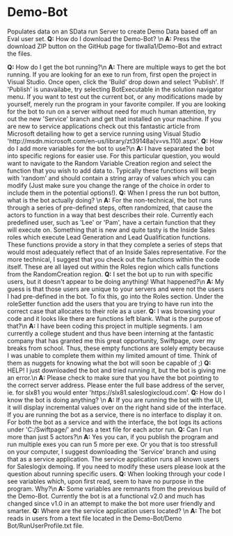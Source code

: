 Demo-Bot
========

Populates data on an SData run Server to create Demo Data based off an Eval user set.<b>
Q:</b> How do I download the Demo-Bot?
\n<b>
A:</b> Press the download ZIP button on the GitHub page for tlwalla1/Demo-Bot and extract the files.

<b>
Q:</b> How do I get the bot running?\n

<b>
A:</b> There are multiple ways to get the bot running. If you are looking for an exe to run from, first open the project in Visual Studio. Once open, click the 'Build' drop down and select 'Publish'. If 'Publish' is unavailabe, try selecting BotExecutable in the solution navigator menu. If you want to test out the current bot, or any modifications made by yourself, merely run the program in your favorite compiler. If you are looking for the bot to run on a server without need for much human attention, try out the new 'Service' branch and get that installed on your machine. If you are new to service applications check out this fantastic article from Microsoft detailing how to get a service running using Visual Studio 'http://msdn.microsoft.com/en-us/library/zt39148a(v=vs.110).aspx'.

<b>
Q:</b> How do I add more variables for the bot to use?\n

<b>
A:</b> I have separated the bot into specific regions for easier use. For this particular question, you would want to navigate to the Random Variable Creation region and select the function that you wish to add data to. Typically these functions will begin with 'random' and should contain a string array of values which you can modify (Just make sure you change the range of the choice in order to include them in the potential options!).

<b>
Q:</b> When I press the run bot button, what is the bot actually doing?
\n

<b>
A:</b> For the non-technical, the bot runs through a series of pre-defined steps, often randomized, that cause the actors to function in a way that best describes their role. Currently each predefined user, such as 'Lee' or 'Pam', have a certain function that they will execute on. Something that is new and quite tasty is the Inside Sales roles which execute Lead Generation and Lead Qualification functions. These functions provide a story in that they complete a series of steps that would most adequately reflect that of an Inside Sales representative. For the more technical, I suggest that you check out the functions within the code itself. These are all layed out within the Roles region which calls functions from the RandomCreation region.

<b>
Q:</b> I set the bot up to run with specific users, but it doesn't appear to be doing anything! What happened?\n

<b>
A:</b> My guess is that those users are unique to your servers and were not the users I had pre-defined in the bot. To fix this, go into the Roles section. Under the roleSetter function add the users that you are trying to have run into the correct case that allocates to their role as a user.

<b>
Q:</b> I was browsing your code and it looks like there are functions left blank. What is the purpose of that?\n

<b>
A:</b> I have been coding this project in multiple segments. I am currently a college student and thus have been interning at the fantastic company that has granted me this great opportunity, Swiftpage, over my breaks from school. Thus, these empty functions are solely empty because I was unable to complete them within my limited amount of time. Think of them as nuggets for knowing what the bot will soon be capable of ;)

<b>
Q:</b> HELP! I just downloaded the bot and tried running it, but the bot is giving me an error.\n<b>
A:</b> Please check to make sure that you have the bot pointing to the correct server address. Please enter the full base address of the server, ie. for slx81 you would enter 'https://slx81.saleslogixcloud.com'.

<b>
Q:</b> How do I know the bot is doing anything?
\n

<b>
A:</b> If you are running the bot with the UI, it will display incremental values over on the right hand side of the interface. If you are running the bot as a service, there is no interface to display it on. For both the bot as a service and with the interface, the bot logs its actions under 'C:/Swiftpage/' and has a text file for each actor run.

<b>
Q:</b> Can I run more than just 5 actors?\n<b>
A:</b> Yes you can, if you publish the program and run multiple exes you can run 5 more per exe. Or you that is too stressfull on your computer, I suggest downloading the 'Service' branch and using that as a service application. The service application runs all known users for Saleslogix demoing. If you need to modify these users please look at the question about running specific users.

<b>
Q:</b> When looking through your code I see variables which, upon first read, seem to have no purpose in the program. Why?\n<b>
A:</b> Some variables are remnants from the previous build of the Demo-Bot. Currently the bot is at a functional v2.0 and much has changed since v1.0 in an attempt to make the bot more user friendly and smarter.

<b>
Q:</b> Where are the service application users located?
\n

<b>
A:</b> The bot reads in users from a text file located in the Demo-Bot/Demo Bot/RunUserProfile.txt file.